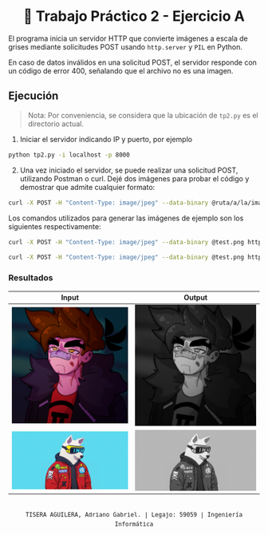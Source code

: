 <h1 align="center">🐍 Trabajo Práctico 2 - Ejercicio A</h1>

El programa inicia un servidor HTTP que convierte imágenes a escala de grises mediante solicitudes POST usando `http.server` y `PIL` en Python.

En caso de datos inválidos en una solicitud POST, el servidor responde con un código de error 400, señalando que el archivo no es una imagen.

## Ejecución
> Nota: Por conveniencia, se considera que la ubicación de `tp2.py` es el directorio actual.
1. Iniciar el servidor indicando IP y puerto, por ejemplo
```bash
python tp2.py -i localhost -p 8000
```

2. Una vez iniciado el servidor, se puede realizar una solicitud POST, utilizando Postman o curl. Dejé dos imágenes para probar el código y demostrar que admite cualquier formato:
```bash
curl -X POST -H "Content-Type: image/jpeg" --data-binary @ruta/a/la/imagen.xyz http://localhost:8000 > ruta/al/output.xyz
```
Los comandos utilizados para generar las imágenes de ejemplo son los siguientes respectivamente:
```bash
curl -X POST -H "Content-Type: image/jpeg" --data-binary @test.png http://localhost:8000 > output.png
```
```bash
curl -X POST -H "Content-Type: image/jpeg" --data-binary @test.png http://localhost:8000 > output.png
```
### Resultados
| Input   | Output    |
|--------------- | --------------- |
| ![](input.png)   | ![](output.png)   |
| ![](input.jpg)   | ![](output.jpg)   |

<p align="center">
<samp>
  <sup>
    <br>
    TISERA AGUILERA, Adriano Gabriel. | Legajo: 59059 | Ingeniería Informática
  </sup>
</samp>
</p>
